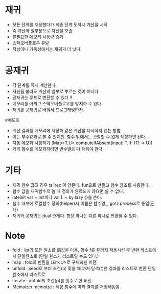 
# 재귀  
- 모든 단계를 저장했다가 최종 단계 도착시 계산을 시작  
- 즉 계산의 일부분으로 자신을 호출  
- 불필요한 메모리 사용량 증가  
- 스택오버플로우 유발  
- 작성이나 가독성에서는 재귀가 더 낫다.  
  
# 공재귀  
- 각 단계를 즉시 계산한다.  
- 자신을 불러도 계산의 일부로 부르는 것이 아니다.  
- 공재귀는 루프로 변환할 수 있다 !!  
- 메모리를 아끼고 스택오버플로우를 방지하 수 있다.  
- 재귀를 공재귀로 바꿔서 프로그래밍하자.  
  
#메모화
- 계산 결과를 메모리에 저장해 같은 계산을 다시하지 않는 방법
- 이는 부수효과로 볼 수 있지만, 함수 밖에서는 관찰할 수 없게 작성하면 된다.
- 자동 메모화 사용하기 (Map<T,U>.computeIfAbsent(input: T, f: (T) -> U))   
- 커리 함수를 메모화하려면 변수별로 다 해줘야 한다.
  
# 기타  
- 재귀 함수 값의 경우 tailrec 이 안된다. fun으로 만들고 함수 참조를 사용한다.  
- 함수 값을 재귀함수로 쓸 때 정의가 완료되지 않으면 쓸 수 없다.  
- lateinit var ~ init이나 val f: ~ by lazy {}를 쓴다.  
- 힘수 내부에 로컬함수 정의(helper)시 이름은 함수명_, go나 process로 통일(관례)  
- 재귀와 공재귀는 dual 관계다. 항상 하나는 다른 하나로 변환될 수 있다.
  
# Note  
- fold :   list의 모든 원소를 前값을 이용, 함수 f를 끝까지 적용시킨 후 반환
리스트에서 단일원소로 (단일 원소가 리스트일 수도 있다.)
- map :   fold의 반환을 List\<U>로 구체화한 버전
- unfold : seed로 부터 조건(p) 맞을 때 까지 탐색(f)한 결과를 리스트로 반환
 단일원소에서 리스트로  
- iterate : unfold의 조건(p)를 횟수로 한 버전
- Memoizer.memoize : 적용 함수에 따라 결과를 저장해놓음.
